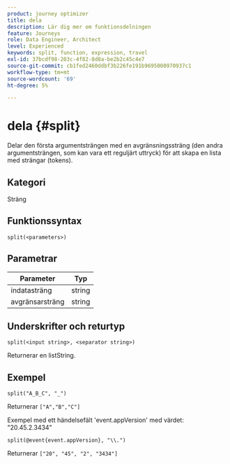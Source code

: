```yaml
---
product: journey optimizer
title: dela
description: Lär dig mer om funktionsdelningen
feature: Journeys
role: Data Engineer, Architect
level: Experienced
keywords: split, function, expression, travel
exl-id: 37bcdf98-203c-4f82-8d8a-be2b2c45c4e7
source-git-commit: cb1fed2460ddbf3b226fe191b9695008970937c1
workflow-type: tm+mt
source-wordcount: '69'
ht-degree: 5%

---
```


# dela {#split}

Delar den första argumentsträngen med en avgränsningssträng (den andra argumentsträngen, som kan vara ett reguljärt uttryck) för att skapa en lista med strängar (tokens).

## Kategori

Sträng

## Funktionssyntax

`split(<parameters>)`

## Parametrar

| Parameter | Typ |
|-----------|------------------|
| indatasträng | string |
| avgränsarsträng | string |

## Underskrifter och returtyp

`split(<input string>, <separator string>)`

Returnerar en listString.

## Exempel

`split("A_B_C", "_")`

Returnerar `["A","B","C"]`

Exempel med ett händelsefält &#39;event.appVersion&#39; med värdet: &quot;20.45.2.3434&quot;

`split(@event{event.appVersion}, "\\.")`

Returnerar `["20", "45", "2", "3434"]`
